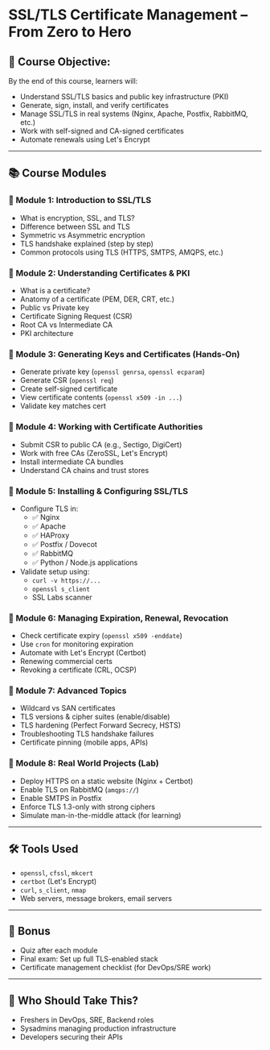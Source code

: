 # SSL/TLS Certificate Management – From Zero to Hero

## 🌟 Course Objective:

By the end of this course, learners will:
- Understand SSL/TLS basics and public key infrastructure (PKI)
- Generate, sign, install, and verify certificates
- Manage SSL/TLS in real systems (Nginx, Apache, Postfix, RabbitMQ, etc.)
- Work with self-signed and CA-signed certificates
- Automate renewals using Let's Encrypt

---

## 📚 Course Modules

### 🔹 Module 1: Introduction to SSL/TLS
- What is encryption, SSL, and TLS?
- Difference between SSL and TLS
- Symmetric vs Asymmetric encryption
- TLS handshake explained (step by step)
- Common protocols using TLS (HTTPS, SMTPS, AMQPS, etc.)

### 🔹 Module 2: Understanding Certificates & PKI
- What is a certificate?
- Anatomy of a certificate (PEM, DER, CRT, etc.)
- Public vs Private key
- Certificate Signing Request (CSR)
- Root CA vs Intermediate CA
- PKI architecture

### 🔹 Module 3: Generating Keys and Certificates (Hands-On)
- Generate private key (`openssl genrsa`, `openssl ecparam`)
- Generate CSR (`openssl req`)
- Create self-signed certificate
- View certificate contents (`openssl x509 -in ...`)
- Validate key matches cert

### 🔹 Module 4: Working with Certificate Authorities
- Submit CSR to public CA (e.g., Sectigo, DigiCert)
- Work with free CAs (ZeroSSL, Let's Encrypt)
- Install intermediate CA bundles
- Understand CA chains and trust stores

### 🔹 Module 5: Installing & Configuring SSL/TLS
- Configure TLS in:
  - ✅ Nginx
  - ✅ Apache
  - ✅ HAProxy
  - ✅ Postfix / Dovecot
  - ✅ RabbitMQ
  - ✅ Python / Node.js applications
- Validate setup using:
  - `curl -v https://...`
  - `openssl s_client`
  - SSL Labs scanner

### 🔹 Module 6: Managing Expiration, Renewal, Revocation
- Check certificate expiry (`openssl x509 -enddate`)
- Use `cron` for monitoring expiration
- Automate with Let's Encrypt (Certbot)
- Renewing commercial certs
- Revoking a certificate (CRL, OCSP)

### 🔹 Module 7: Advanced Topics
- Wildcard vs SAN certificates
- TLS versions & cipher suites (enable/disable)
- TLS hardening (Perfect Forward Secrecy, HSTS)
- Troubleshooting TLS handshake failures
- Certificate pinning (mobile apps, APIs)

### 🔹 Module 8: Real World Projects (Lab)
- Deploy HTTPS on a static website (Nginx + Certbot)
- Enable TLS on RabbitMQ (`amqps://`)
- Enable SMTPS in Postfix
- Enforce TLS 1.3-only with strong ciphers
- Simulate man-in-the-middle attack (for learning)

---

## 🛠 Tools Used
- `openssl`, `cfssl`, `mkcert`
- `certbot` (Let's Encrypt)
- `curl`, `s_client`, `nmap`
- Web servers, message brokers, email servers

---

## 🧪 Bonus
- Quiz after each module
- Final exam: Set up full TLS-enabled stack
- Certificate management checklist (for DevOps/SRE work)

---

## 🧠 Who Should Take This?
- Freshers in DevOps, SRE, Backend roles
- Sysadmins managing production infrastructure
- Developers securing their APIs
